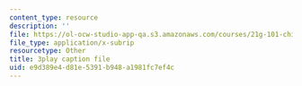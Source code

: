 ```yaml
---
content_type: resource
description: ''
file: https://ol-ocw-studio-app-qa.s3.amazonaws.com/courses/21g-101-chinese-i-regular-fall-2014/e9d389e4d81e5391b948a1981fc7ef4c_hNUoYTJl3j4.vtt
file_type: application/x-subrip
resourcetype: Other
title: 3play caption file
uid: e9d389e4-d81e-5391-b948-a1981fc7ef4c
---
```

